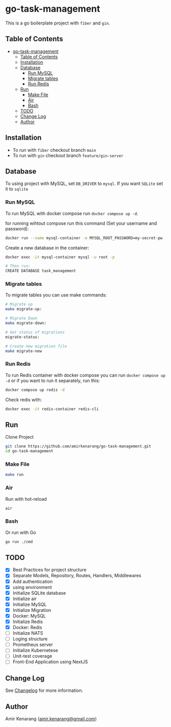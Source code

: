 # go-task-management

This is a go boilerplate project with `fiber` and `gin`.

## Table of Contents

- [go-task-management](#go-task-management)
  - [Table of Contents](#table-of-contents)
  - [Installation](#installation)
  - [Database](#database)
    - [Run MySQL](#run-mysql)
    - [Migrate tables](#migrate-tables)
    - [Run Redis](#run-redis)
  - [Run](#run)
    - [Make File](#make-file)
    - [Air](#air)
    - [Bash](#bash)
  - [TODO](#todo)
  - [Change Log](#change-log)
  - [Author](#author)

## Installation

- To run with `fiber` checkout branch `main`
- To run with `gin` checkout branch `feature/gin-server`

## Database

To using project with MySQL, set `DB_DRIVER` to `mysql`. If you want `SQLite` set it to `sqlite`

### Run MySQL

To run MySQL with docker compose run `docker compose up -d`.

for running wihtout compose run this command (Set your username and password):

```bash
docker run --name mysql-container -e MYSQL_ROOT_PASSWORD=my-secret-pw -p 3306:3306 -d mysql:latest
```

Create a new database in the container:

```bash
docker exec -it mysql-container mysql -u root -p 

# Then run:
CREATE DATABASE task_management
```

### Migrate tables

To migrate tables you can use make commands:

```bash
# Migrate up
make migrate-up:

# Migrate Down
make migrate-down:

# Get status of migrations
migrate-status:

# Create new migration file
make migrate-new
```

### Run Redis

To run Redis container with docker compose you can run `docker compose up -d` or if you want to run it separately, run this:

```bash
docker compose up redis -d
```

Check redis with:

```bash
docker exec -it redis-container redis-cli
```

## Run

Clone Project

```bash
git clone https://github.com/amirkenarang/go-task-management.git
cd go-task-management
```

### Make File

```bash
make run
```

### Air

Run with hot-reload

```bash
air
```

### Bash

Or run with Go

```bash
go run ./cmd
```

## TODO

- [x] Best Practices for project structure
- [x] Separate Models, Repository, Routes, Handlers, Middlewares
- [x] Add authentication
- [x] using environment
- [x] Initialize SQLite database
- [x] Initialize air
- [x] Initialize MySQL
- [x] Initialize Migration
- [x] Docker: MySQL
- [x] Initialize Redis
- [x] Docker: Redis
- [ ] Initialize NATS
- [ ] Loging structure
- [ ] Prometheus server
- [ ] Initialize Kubernetese
- [ ] Unit-test coverage
- [ ] Front-End Application using NextJS

## Change Log

See [Changelog](CHANGELOG.md) for more information.

## Author

Amir Kenarang (<amir.kenarang@gmail.com>)
